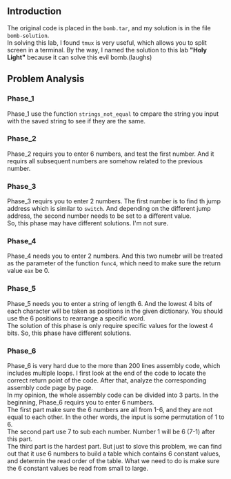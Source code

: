 ## Introduction
The original code is placed in the `bomb.tar`, and my solution is in the file `bomb-solution`.  
In solving this lab, I found `tmux` is very useful, which allows you to split screen in a terminal. By the way, I named the solution to this lab **"Holy Light"** because it can solve this evil bomb.(laughs)
## Problem Analysis
### Phase_1
Phase_1 use the function `strings_not_equal` to cmpare the string you input with the saved string to see if they are the same.
### Phase_2
Phase_2 requirs you to enter 6 numbers, and test the first number. And it requirs all subsequent numbers are somehow related to the previous number.
### Phase_3
Phase_3 requirs you to enter 2 numbers. The first number is to find th jump address which is similar to `switch`. And depending on the different jump address, the second number needs to be set to a different value.  
So, this phase may have different solutions. I'm not sure.
### Phase_4
Phase_4 needs you to enter 2 numbers. And this two numebr will be treated as the parameter of the function `func4`, which need to make sure the return value `eax` be 0.
### Phase_5
Phase_5 needs you to enter a string of length 6. And the lowest 4 bits of each character will  be taken as positions in the given dictionary. You should use the 6 positions to rearrange a specific word.  
The solution of this phase is only require specific values for the lowest 4 bits. So, this phase have different solutions.
### Phase_6
Phase_6 is very hard due to the more than 200 lines assembly code, which includes multiple loops. I first look at the end of the code to locate the correct return point of the code. After that, analyze the corresponding assembly code page by page.  
In my opinion, the whole assembly code can be divided into 3 parts. In the beginning, Phase_6 requirs you to enter 6 numbers.  
The first part make sure the 6 numbers are all from 1-6, and they are not equal to each other. In the other words, the input is some permutation of 1 to 6.  
The second part use 7 to sub each number. Number 1 will be 6 (7-1) after this part.  
The third part is the hardest part. But just to slove this problem, we can find out that it use 6 numbers to build a table  which contains 6 constant values, and determin the read order of the table. What we need to do is make sure the 6 constant values be read from small to large.


